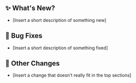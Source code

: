 
## ✨ What's New?

- [Insert a short description of something new]

## 🐞 Bug Fixes

- [Insert a short description of something fixed]

## 💖 Other Changes

- [Insert a change that doesn't really fit in the top sections]

